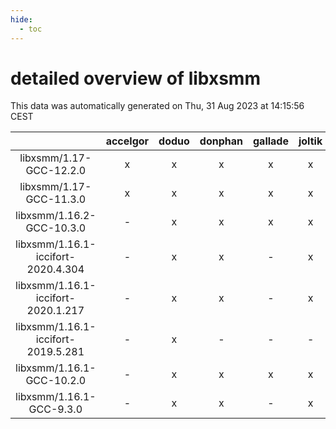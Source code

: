 ```yaml
---
hide:
  - toc
---
```


detailed overview of libxsmm
============================


This data was automatically generated on Thu, 31 Aug 2023 at 14:15:56 CEST  

| |accelgor|doduo|donphan|gallade|joltik|skitty|swalot|victini|
| :---: | :---: | :---: | :---: | :---: | :---: | :---: | :---: | :---: |
|libxsmm/1.17-GCC-12.2.0|x|x|x|x|x|x|x|x|
|libxsmm/1.17-GCC-11.3.0|x|x|x|x|x|x|x|x|
|libxsmm/1.16.2-GCC-10.3.0|-|x|x|x|x|x|x|x|
|libxsmm/1.16.1-iccifort-2020.4.304|-|x|x|-|x|-|-|-|
|libxsmm/1.16.1-iccifort-2020.1.217|-|x|x|-|x|x|x|x|
|libxsmm/1.16.1-iccifort-2019.5.281|-|x|-|-|-|-|-|-|
|libxsmm/1.16.1-GCC-10.2.0|-|x|x|x|x|x|x|x|
|libxsmm/1.16.1-GCC-9.3.0|-|x|x|-|x|x|x|x|
